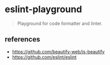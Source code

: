 # eslint-playground

> Playground for code formatter and linter.

## references

- https://github.com/beautify-web/js-beautify
- https://github.com/eslint/eslint
